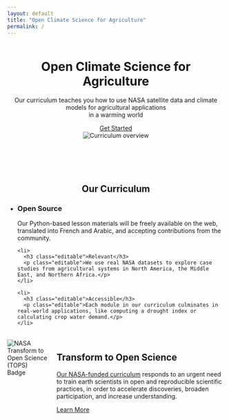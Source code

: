 ```yaml
---
layout: default
title: "Open Climate Science for Agriculture"
permalink: /
---
```


<header>
  <div class="container">
    <div class="column">
      <div>
        <h1 class="editable">Open Climate Science for Agriculture</h1>
        <p class="editable">Our curriculum teaches you how to use NASA satellite data and climate models for agricultural applications<br />in a warming world</p>
        <div class="button">
          <a href="{{ site.baseurl }}/curriculum">Get Started</a>
        </div>
      </div>
    </div>
    <div class="column">
      <img class="splash splash-right" style="max-width: 460px" src="{{ site.baseurl }}/images/overview_figure.png" alt="Curriculum overview">
    </div>
  </div>
</header>

<br />
<div class="container">
  <h2 class="editable" style="text-align: center;">Our Curriculum</h2>

  <ul class="thirds">
    <li>
      <h3 class="editable">Open Source</h3>
      <p class="editable">Our Python-based lesson materials will be freely available on the web, translated into French and Arabic, and accepting contributions from the community.</p>
    </li>

    <li>
      <h3 class="editable">Relevant</h3>
      <p class="editable">We use real NASA datasets to explore case studies from agricultural systems in North America, the Middle East, and Northern Africa.</p>
    </li>

    <li>
      <h3 class="editable">Accessible</h3>
      <p class="editable">Each module in our curriculum culminates in real-world applications, like computing a drought index or calculating crop water demand.</p>
    </li>
  </ul>
</div>

<br />
<div class="darker">
  <div class="container">
    <div class="columns">
      <div>
        <img class="splash splash-left" style="max-width: 340px" src="{{ site.baseurl }}/images/TOPS_badge_NASA.png" alt="NASA Transform to Open Science (TOPS) Badge">
      </div>
      <div>
        <h2 class="editable">Transform to Open Science</h2>
        <p class="editable"><a href="https://www.nasa.gov/centers-and-facilities/marshall/nasa-boosts-open-science-through-innovative-training/" target="_blank">Our NASA-funded curriculum</a> responds to an urgent need to train earth scientists in open and reproducible scientific practices, in order to accelerate discoveries, broaden participation, and increase understanding.</p>
        <div class="button">
          <a href="https://nasa.github.io/Transform-to-Open-Science/" target="_blank">Learn More</a>
        </div>
      </div>
    </div>
  </div>
</div>

